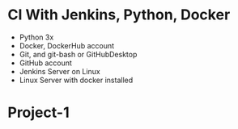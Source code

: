 # CI With Jenkins, Python, Docker

- Python 3x
- Docker, DockerHub account
- Git, and git-bash or GitHubDesktop
- GitHub account
- Jenkins Server on Linux
- Linux Server with docker installed
# Project-1

